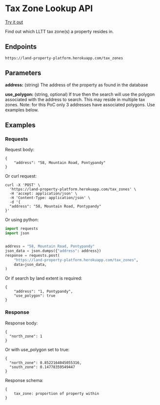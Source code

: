 # Tax Zone Lookup API

[Try it out](https://land-property-platform.herokuapp.com/docs#/tax_zones/tax_zones_tax_zones_post)

Find out which LLTT tax zone(s) a property resides in.


## Endpoints

`https://land-property-platform.herokuapp.com/tax_zones`


## Parameters

__address:__ (string) The address of the property as found in the database

__use_polygon:__ (string, optional) If true then the search will use the 
polygon associated with the address to search. This may reside in multiple tax
zones. Note: for this PoC only 3 addresses have associated polygons. Use 
examples below.


## Examples

### Requests

Request body:
```console
{
    "address": "58, Mountain Road, Pontypandy"
}
```

Or curl request:
```console
curl -X 'POST' \
  'https://land-property-platform.herokuapp.com/tax_zones' \
  -H 'accept: application/json' \
  -H 'Content-Type: application/json' \
  -d '{
  "address": "58, Mountain Road, Pontypandy"
}'
```

Or using python:
```python
import requests
import json


address = "58, Mountain Road, Pontypandy"
json_data = json.dumps({"address": address})
response = requests.post(
    "https://land-property-platform.herokuapp.com/tax_zones",
    data=json_data,
)
```

Or if search by land extent is required:

```console
{
    "address": "1, Pontypandy",
    "use_polygon": true
}
```


### Response

Response body:
```console
{
  "north_zone": 1
}
```

Or with use_polygon set to true:
```console
{
  "north_zone": 0.8522164045055316,
  "south_zone": 0.14778359549447
}
```

Response schema:

```console
{
    tax_zone: proportion of property within
}
```

